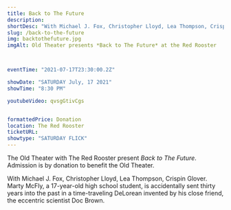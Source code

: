 ```yaml
---
title: Back to The Future
description:  
shortDesc: "With Michael J. Fox, Christopher Lloyd, Lea Thompson, Crispin Glover. Marty McFly, a 17-year-old high school student, is accidentally sent thirty years into the past in a time-traveling DeLorean invented by his close friend, the eccentric scientist Doc Brown."
slug: /back-to-the-future
img: backtothefuture.jpg
imgAlt: Old Theater presents *Back to The Future* at the Red Rooster



eventTime: "2021-07-17T23:30:00.2Z"

showDate: "SATURDAY July, 17 2021"
showTime: "8:30 PM"

youtubeVideo: qvsgGtivCgs


formattedPrice: Donation
location: The Red Rooster
ticketURL: 
showtype: "SATURDAY FLICK"
---
```


The Old Theater with The Red Rooster present *Back to The Future*.  Admission is by donation to benefit the Old Theater.

With Michael J. Fox, Christopher Lloyd, Lea Thompson, Crispin Glover. Marty McFly, a 17-year-old high school student, is accidentally sent thirty years into the past in a time-traveling DeLorean invented by his close friend, the eccentric scientist Doc Brown.
  
